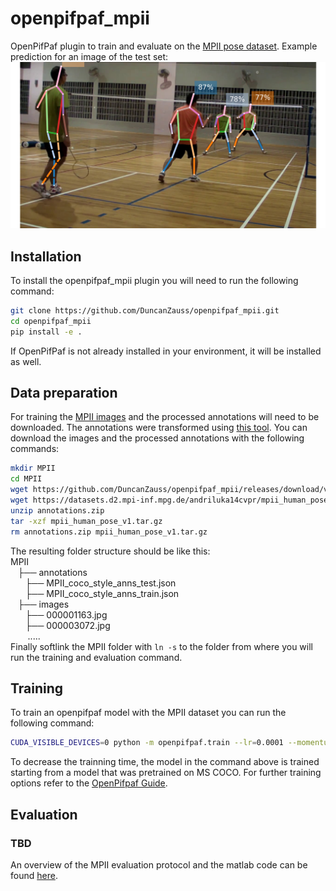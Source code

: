 # openpifpaf_mpii
OpenPifPaf plugin to train and evaluate on the [MPII pose dataset](http://human-pose.mpi-inf.mpg.de/).
Example prediction for an image of the test set:
![Image 035647817.jpg with superimposed predictions](/docs/035647817_pred.png)
## Installation
To install the openpifpaf_mpii plugin you will need to run the following command:
```sh
git clone https://github.com/DuncanZauss/openpifpaf_mpii.git
cd openpifpaf_mpii
pip install -e .
```
If OpenPifPaf is not already installed in your environment, it will be installed as well.

## Data preparation
For training the [MPII images](http://human-pose.mpi-inf.mpg.de/) and the processed annotations will need to be downloaded. The annotations were transformed using [this tool](https://github.com/mks0601/TF-SimpleHumanPose/blob/master/tool/mpii2coco.py). You can download the images and the processed annotations with the following commands:
```sh
mkdir MPII
cd MPII
wget https://github.com/DuncanZauss/openpifpaf_mpii/releases/download/v.0.1.0-alpha/annotations.zip
wget https://datasets.d2.mpi-inf.mpg.de/andriluka14cvpr/mpii_human_pose_v1.tar.gz
unzip annotations.zip
tar -xzf mpii_human_pose_v1.tar.gz
rm annotations.zip mpii_human_pose_v1.tar.gz
```
The resulting folder structure should be like this:  <br />
MPII  <br />
&nbsp;&nbsp;&nbsp;├── annotations  <br />
&nbsp;&nbsp;&nbsp;&nbsp;&nbsp;&nbsp;├── MPII_coco_style_anns_test.json  <br />
&nbsp;&nbsp;&nbsp;&nbsp;&nbsp;&nbsp;├── MPII_coco_style_anns_train.json  <br />
&nbsp;&nbsp;&nbsp;├── images  <br />
&nbsp;&nbsp;&nbsp;&nbsp;&nbsp;&nbsp;├── 000001163.jpg  <br />
&nbsp;&nbsp;&nbsp;&nbsp;&nbsp;&nbsp;├── 000003072.jpg  <br />
&nbsp;&nbsp;&nbsp;&nbsp;&nbsp;&nbsp;&nbsp;.....  <br />
Finally softlink the MPII folder with `ln -s` to the folder from where you will run the training and evaluation command.
## Training
To train an openpifpaf model with the MPII dataset you can run the following command:
```sh
CUDA_VISIBLE_DEVICES=0 python -m openpifpaf.train --lr=0.0001 --momentum=0.95 --b-scale=10.0 --clip-grad-value=10 --epochs=350 --lr-decay 320 340 --lr-decay-epochs=10 --batch-size=16 --weight-decay=1e-5 --checkpoint shufflenetv2k16 --dataset mpii --mpii-upsample=2 --mpii-extended-scale --mpii-orientation-invariant=0.1 --head-consolidation=create --lr-warm-up-start-epoch=250
```
To decrease the trainning time, the model in the command above is trained starting from a model that was pretrained on MS COCO. For further training options refer to the [OpenPifpaf Guide](https://openpifpaf.github.io/train.html#shufflenet).
## Evaluation
### TBD
An overview of the MPII evaluation protocol and the matlab code can be found [here](http://human-pose.mpi-inf.mpg.de/#evaluation).
